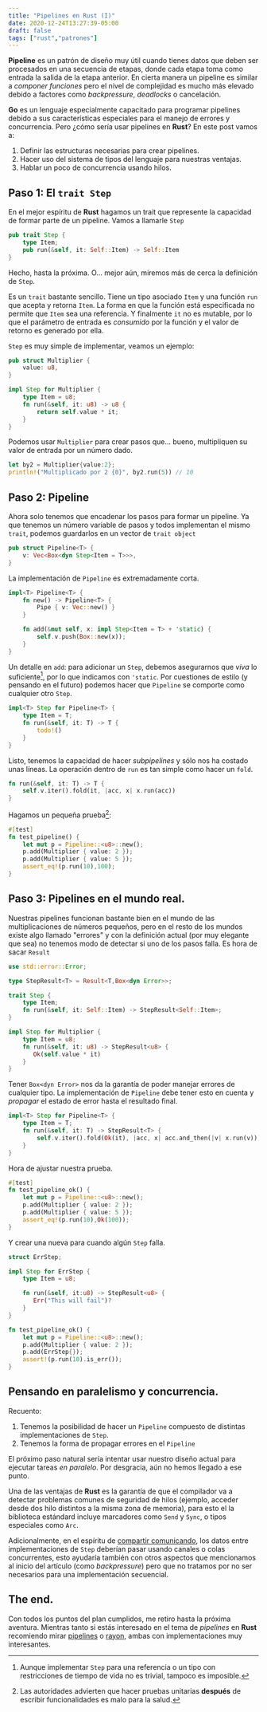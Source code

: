 ```yaml
---
title: "Pipelines en Rust (I)"
date: 2020-12-24T13:27:39-05:00
draft: false
tags: ["rust","patrones"]
---
```


**Pipeline** es un patrón de diseño muy útil cuando tienes datos que
deben ser procesados en una secuencia de etapas, donde cada etapa toma
como entrada la salida de la etapa anterior. En cierta manera un
pipeline es similar a *componer funciones* pero el nivel de
complejidad es mucho más elevado debido a factores como *backpressure*,
*deadlocks* o cancelación.

**Go** es un lenguaje especialmente capacitado para programar
pipelines debido a sus características especiales para el manejo de
errores y concurrencia. Pero ¿cómo sería usar pipelines en **Rust**?
En este post vamos a:

1. Definir las estructuras necesarias para crear pipelines.
2. Hacer uso del sistema de tipos del lenguaje para nuestras ventajas.
3. Hablar un poco de concurrencia usando hilos.


## Paso 1: El `trait Step`

En el mejor espíritu de **Rust** hagamos un trait que represente la
capacidad de formar parte de un pipeline. Vamos a llamarle `Step`

```rust
pub trait Step {
    type Item;
    pub run(&self, it: Self::Item) -> Self::Item
}
```

Hecho, hasta la próxima. O... mejor aún, miremos más de cerca la
definición de `Step`.

Es un `trait` bastante sencillo. Tiene un tipo asociado `Item` y una
función `run` que acepta y retorna `Item`. La forma en que la función
está especificada no permite que `Item` sea una referencia. Y
finalmente `it` no es mutable, por lo que el parámetro de entrada es
*consumido* por la función y el valor de retorno es generado por ella.


`Step` es muy simple de implementar, veamos un ejemplo:

```rust
pub struct Multiplier {
    value: u8,
}

impl Step for Multiplier {
    type Item = u8;
    fn run(&self, it: u8) -> u8 {
        return self.value * it;
    }
}
```

Podemos usar `Multiplier` para crear pasos que... bueno, multipliquen
su valor de entrada por un número dado.


```rust
let by2 = Multiplier{value:2};
println!("Multiplicado por 2 {0}", by2.run(5)) // 10
```

## Paso 2: Pipeline

Ahora solo tenemos que encadenar los pasos para formar un pipeline.
Ya que tenemos un número variable de pasos y todos implementan el
mismo `trait`, podemos guardarlos en un vector de `trait object`

```rust
pub struct Pipeline<T> {
    v: Vec<Box<dyn Step<Item = T>>>,
}
```

La implementación de `Pipeline` es extremadamente corta.

```rust
impl<T> Pipeline<T> {
    fn new() -> Pipeline<T> {
        Pipe { v: Vec::new() }
    }

    fn add(&mut self, x: impl Step<Item = T> + 'static) {
        self.v.push(Box::new(x));
    }
}
```

Un detalle en `add`: para adicionar un `Step`, debemos asegurarnos que
*viva* lo suficiente[^1], por lo que indicamos con `'static`. Por
cuestiones de estilo (y pensando en el futuro) podemos hacer que `Pipeline`
se comporte como cualquier otro `Step`.

```rust
impl<T> Step for Pipeline<T> {
    type Item = T;
    fn run(&self, it: T) -> T {
        todo!()
    }
}
```

Listo, tenemos la capacidad de hacer *subpipelines* y sólo nos ha
costado unas líneas. La operación dentro de `run` es tan simple como
hacer un `fold`.

```rust
fn run(&self, it: T) -> T {
    self.v.iter().fold(it, |acc, x| x.run(acc))
}
```

Hagamos un pequeña prueba[^2]:

```rust
#[test]
fn test_pipeline() {
    let mut p = Pipeline::<u8>::new();
    p.add(Multiplier { value: 2 });
    p.add(Multiplier { value: 5 });
    assert_eq!(p.run(10),100);
}
```

## Paso 3: Pipelines en el mundo real.

Nuestras pipelines funcionan bastante bien en el mundo de las
multiplicaciones de números pequeños, pero en el resto de los mundos
existe algo llamado "errores" y con la definición actual (por muy
elegante que sea) no tenemos modo de detectar si uno de los pasos
falla. Es hora de sacar `Result`

```rust
use std::error::Error;

type StepResult<T> = Result<T,Box<dyn Error>>;

trait Step {
    type Item;
    fn run(&self, it: Self::Item) -> StepResult<Self::Item>;
}

impl Step for Multiplier {
    type Item = u8;
    fn run(&self, it: u8) -> StepResult<u8> {
       Ok(self.value * it)
    }
}

```

Tener `Box<dyn Error>` nos da la garantía de poder manejar errores de
cualquier tipo. La implementación de `Pipeline` debe tener esto en
cuenta y *propagar* el estado de error hasta el resultado final.

```rust
impl<T> Step for Pipeline<T> {
    type Item = T;
    fn run(&self, it: T) -> StepResult<T> {
        self.v.iter().fold(Ok(it), |acc, x| acc.and_then(|v| x.run(v)))
    }
}
```

Hora de ajustar nuestra prueba.

```rust
#[test]
fn test_pipeline_ok() {
    let mut p = Pipeline::<u8>::new();
    p.add(Multiplier { value: 2 });
    p.add(Multiplier { value: 5 });
    assert_eq!(p.run(10),Ok(100));
}
```

Y crear una nueva para cuando algún `Step` falla.

```rust
struct ErrStep;

impl Step for ErrStep {
    type Item = u8;

    fn run(&self, it:u8) -> StepResult<u8> {
       Err("This will fail")?
    }
}

fn test_pipeline_ok() {
    let mut p = Pipeline::<u8>::new();
    p.add(Multiplier { value: 2 });
    p.add(ErrStep{});
    assert!(p.run(10).is_err());
}
```

## Pensando en paralelismo y concurrencia.

Recuento:

1. Tenemos la posibilidad de hacer un `Pipeline` compuesto de
   distintas implementaciones de `Step`.
2. Tenemos la forma de propagar errores en el `Pipeline`

El próximo paso natural sería intentar usar nuestro diseño actual para
ejecutar tareas *en paralelo*. Por desgracia, aún no hemos llegado a
ese punto.

Una de las ventajas de **Rust** es la garantía de que el compilador va
a detectar problemas comunes de seguridad de hilos (ejemplo, acceder
desde dos hilo distintos a la misma zona de memoria), para esto el la
biblioteca estándard incluye marcadores como `Send` y `Sync`, o tipos
especiales como `Arc`.

Adicionalmente, en el espíritu de [compartir
comunicando](https://blog.golang.org/codelab-share), los datos entre
implementaciones de `Step` deberían pasar usando canales o colas
concurrentes, esto ayudaría también con otros aspectos que mencionamos
al inicio del artículo (como *backpressure*) pero que no tratamos por
no ser necesarios para una implementación secuencial.

## The end.

Con todos los puntos del plan cumplidos, me retiro hasta la próxima
aventura. Mientras tanto si estás interesado en el tema de *pipelines*
en **Rust** recomiendo mirar
[pipelines](https://crates.io/crates/pipelines) o
[rayon](https://crates.io/crates/rayon), ambas con implementaciones
muy interesantes.


[^1]: Aunque implementar `Step` para una referencia o un tipo con
    restricciones de tiempo de vida no es trivial, tampoco es
    imposible.

[^2]: Las autoridades advierten que hacer pruebas unitarias
    **después** de escribir funcionalidades es malo para la salud.
